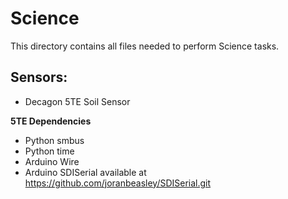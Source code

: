 # Science

This directory contains all files needed to perform Science tasks.

## Sensors:
- Decagon 5TE Soil Sensor


**5TE Dependencies**
- Python smbus
- Python time
- Arduino Wire
- Arduino SDISerial available at https://github.com/joranbeasley/SDISerial.git
